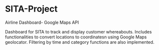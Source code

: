 # SITA-Project
Airline Dashboard- Google Maps API

Dashboard for SITA to track and display customer whereabouts. Includes functionalities to convert locations to coordinatesn using 
Google Maps geolocator. Filtering by time and category functions are also implemented.
